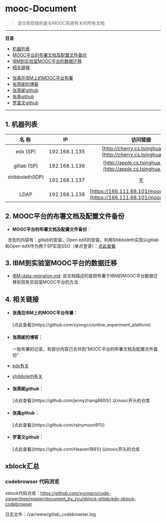 # mooc-Document
> 该仓库存放的是与MOOC系统有关的所有文档

<hr/>

**目录**
* [机器列表](#framework)
* [MOOC平台的布署文档及配置文件备份](#mooc)
* [IBM到实验室MOOC平台的数据迁移](#migration)
* [相关链接](#link)
 + [张禹在IBM上的MOOC平台布署](#IBM)
 + [张燕妮的博客](#blog)
 + [张燕妮github](#zyni)
 + [张禹github](#zyu)
 + [罗富文github](#lfwen)
<hr/>

<h2 id="framework">1. 机器列表</h2>

| 名 称  | IP   | 访问链接 |
| :-------------: |:-------------:| :-----:|
| edx (SP)     | 192.168.1.135 | [http://cherry.cs.tsinghua.edu.cn](http://cherry.cs.tsinghua.edu.cn) |
| gitlab (SP)     | 192.168.1.136 | [http://apple.cs.tsinghua.edu.cn](http://apple.cs.tsinghua.edu.cn) |
| shibboleth(IDP)      | 192.168.1.137 |无 |
| LDAP      | 192.168.1.138 |[https://166.111.68.101/mooc/ldapadmin/](https://166.111.68.101/mooc/ldapadmin/) |


<h2 id="mooc">2. MOOC平台的布署文档及配置文件备份</h2>

+ **MOOC平台的布署文档及配置文件备份**：

   涉及的内容有：gitlab的安装，Open edX的安装，利用Shibboleth实现以gitlab和Open edX作为两个SP实现SSO（单点登录）：[点此查看](https://github.com/jennyzhang8800/os_platform)
   
   
<h2 id="migration">3. IBM到实验室MOOC平台的数据迁移</h2>

+ [IBM-data-migration.md](https://github.com/jennyzhang8800/mooc-Document/blob/master/IBM-data-migration.md): 该文档描述的是把布署于IBM的MOOC平台数据迁移到现有实验室MOOC平台的方法


<h2 id="link">4. 相关链接</h2>

+ <h4 id="IBM">张禹在IBM上的MOOC平台布署：</h4>[点此查看](https://github.com/xyongcn/online_experiment_platform)

+ <h4 id="blog">张燕妮的博客：</h4>一些布署的记录，有部分内容己合并到“MOOC平台的布署文档及配置文件备份”

 + [edx有关](http://blog.csdn.net/jenyzhang/article/category/3141095)
 + [shibboleth有关](http://blog.csdn.net/jenyzhang/article/category/6337293)
 
+ <h4 id="zyni">张燕妮github：</h4>[点此查看](https://github.com/jennyzhang8800/) 以mooc开头的仓库

+ <h4 id="zyu">张禹github：</h4>[点此查看](https://github.com/rainymoon911/)

+ <h4 id="lfwen">罗富文github：</h4>[点此查看](https://github.com/Heaven1881/) 以mooc开头的仓库


## xblock汇总

### codebrowser 代码浏览

xblock代码仓库：https://github.com/xyongcn/code-viewer/tree/master/document_by_zyu/xblock-gitlab/edx-xblock-codebrowser

日志文件：/var/www/gitlab_codebrowser.log
